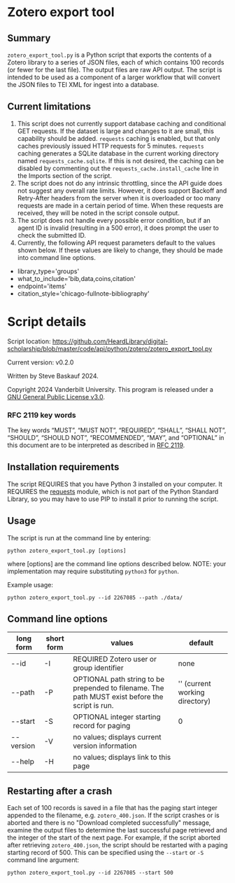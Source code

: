 # Zotero export tool

## Summary

`zotero_export_tool.py` is a Python script that exports the contents of a Zotero library to a series of JSON files, each of which contains 100 records (or fewer for the last file). The output files are raw API output. The script is intended to be used as a component of a larger workflow that will convert the JSON files to TEI XML for ingest into a database.

## Current limitations

1. This script does not currently support database caching and conditional GET requests. If the dataset is large and changes to it are small, this capability should be added. `requests` caching is enabled, but that only caches previously issued HTTP requests for 5 minutes. `requests` caching generates a SQLite database in the current working directory named `requests_cache.sqlite`. If this is not desired, the caching can be disabled by commenting out the `requests_cache.install_cache` line in the Imports section of the script.
2. The script does not do any intrinsic throttling, since the API guide does not suggest any overall rate limits. However, it does support Backoff and Retry-After headers from the server when it is overloaded or too many requests are made in a certain period of time. When these requests are received, they will be noted in the script console output.
3. The script does not handle every possible error condition, but if an agent ID is invalid (resulting in a 500 error), it does prompt the user to check the submitted ID.
4. Currently, the following API request parameters default to the values shown below. If these values are likely to change, they should be made into command line options.
- library_type='groups'
- what_to_include='bib,data,coins,citation'
- endpoint='items'
- citation_style='chicago-fullnote-bibliography'

# Script details

Script location: <https://github.com/HeardLibrary/digital-scholarship/blob/master/code/api/python/zotero/zotero_export_tool.py>

Current version: v0.2.0

Written by Steve Baskauf 2024.

Copyright 2024 Vanderbilt University. This program is released under a [GNU General Public License v3.0](http://www.gnu.org/licenses/gpl-3.0).

### RFC 2119 key words

The key words “MUST”, “MUST NOT”, “REQUIRED”, “SHALL”, “SHALL NOT”, “SHOULD”, “SHOULD NOT”, “RECOMMENDED”, “MAY”, and “OPTIONAL” in this document are to be interpreted as described in [RFC 2119](https://tools.ietf.org/html/rfc2119).

## Installation requirements

The script REQUIRES that you have Python 3 installed on your computer. It REQUIRES the [requests](https://docs.python-requests.org/en/latest/) module, which is not part of the Python Standard Library, so you may have to use PIP to install it prior to running the script.

## Usage

The script is run at the command line by entering:

```
python zotero_export_tool.py [options]
```

where \[options\] are the command line options described below. NOTE: your implementation may require substituting `python3` for `python`. 

Example usage:

```
python zotero_export_tool.py --id 2267085 --path ./data/
```

## Command line options

| long form | short form | values | default |
| --------- | ---------- | ------ | ------- |
| --id | -I | REQUIRED Zotero user or group identifier | none |
| --path | -P | OPTIONAL path string to be prepended to filename. The path MUST exist before the script is run. | '' (current working directory) |
| --start | -S | OPTIONAL integer starting record for paging | 0 |
| --version | -V | no values; displays current version information |  |
| --help | -H | no values; displays link to this page |  |

## Restarting after a crash

Each set of 100 records is saved in a file that has the paging start integer appended to the filename, e.g. `zotero_400.json`. If the script crashes or is aborted and there is no "Download completed successfully" message, examine the output files to determine the last successful page retrieved and the integer of the start of the next page. For example, if the script aborted after retrieving `zotero_400.json`, the script should be restarted with a paging starting record of 500. This can be specified using the `--start` or `-S` command line argument:

```
python zotero_export_tool.py --id 2267085 --start 500
```
